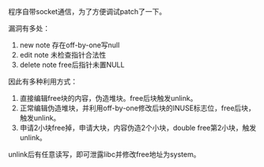 程序自带socket通信，为了方便调试patch了一下。

漏洞有多处：

1. new note 存在off-by-one写null
2. edit note 未检查指针合法性
3. delete note free后指针未置NULL

因此有多种利用方式：

1. 直接编辑free块的内容，伪造堆块。free后块触发unlink。 
2. 正常编辑伪造堆块，并利用off-by-one修改后块的INUSE标志位，free后块，触发unlink。
3. 申请2小块free掉，申请大块，内容伪造2个小块，double free第2小块，触发unlink。

unlink后有任意读写，即可泄露libc并修改free地址为system。
